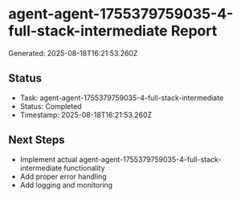 # agent-agent-1755379759035-4-full-stack-intermediate Report

Generated: 2025-08-18T16:21:53.260Z

## Status
- Task: agent-agent-1755379759035-4-full-stack-intermediate
- Status: Completed
- Timestamp: 2025-08-18T16:21:53.260Z

## Next Steps
- Implement actual agent-agent-1755379759035-4-full-stack-intermediate functionality
- Add proper error handling
- Add logging and monitoring
